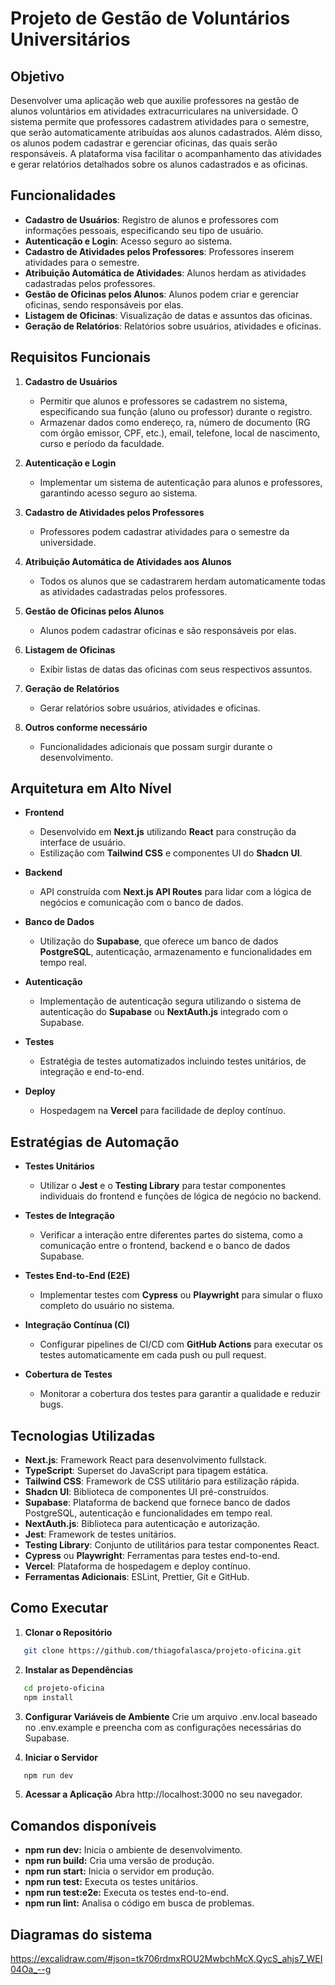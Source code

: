 # Projeto de Gestão de Voluntários Universitários

## Objetivo

Desenvolver uma aplicação web que auxilie professores na gestão de alunos voluntários em atividades extracurriculares na universidade. O sistema permite que professores cadastrem atividades para o semestre, que serão automaticamente atribuídas aos alunos cadastrados. Além disso, os alunos podem cadastrar e gerenciar oficinas, das quais serão responsáveis. A plataforma visa facilitar o acompanhamento das atividades e gerar relatórios detalhados sobre os alunos cadastrados e as oficinas.

## Funcionalidades

- **Cadastro de Usuários**: Registro de alunos e professores com informações pessoais, especificando seu tipo de usuário.
- **Autenticação e Login**: Acesso seguro ao sistema.
- **Cadastro de Atividades pelos Professores**: Professores inserem atividades para o semestre.
- **Atribuição Automática de Atividades**: Alunos herdam as atividades cadastradas pelos professores.
- **Gestão de Oficinas pelos Alunos**: Alunos podem criar e gerenciar oficinas, sendo responsáveis por elas.
- **Listagem de Oficinas**: Visualização de datas e assuntos das oficinas.
- **Geração de Relatórios**: Relatórios sobre usuários, atividades e oficinas.

## Requisitos Funcionais

1. **Cadastro de Usuários**

   - Permitir que alunos e professores se cadastrem no sistema, especificando sua função (aluno ou professor) durante o registro.
   - Armazenar dados como endereço, ra, número de documento (RG com órgão emissor, CPF, etc.), email, telefone, local de nascimento, curso e período da faculdade.

2. **Autenticação e Login**

   - Implementar um sistema de autenticação para alunos e professores, garantindo acesso seguro ao sistema.

3. **Cadastro de Atividades pelos Professores**

   - Professores podem cadastrar atividades para o semestre da universidade.

4. **Atribuição Automática de Atividades aos Alunos**

   - Todos os alunos que se cadastrarem herdam automaticamente todas as atividades cadastradas pelos professores.

5. **Gestão de Oficinas pelos Alunos**

   - Alunos podem cadastrar oficinas e são responsáveis por elas.

6. **Listagem de Oficinas**

   - Exibir listas de datas das oficinas com seus respectivos assuntos.

7. **Geração de Relatórios**

   - Gerar relatórios sobre usuários, atividades e oficinas.

8. **Outros conforme necessário**
   - Funcionalidades adicionais que possam surgir durante o desenvolvimento.

## Arquitetura em Alto Nível

- **Frontend**

  - Desenvolvido em **Next.js** utilizando **React** para construção da interface de usuário.
  - Estilização com **Tailwind CSS** e componentes UI do **Shadcn UI**.

- **Backend**

  - API construída com **Next.js API Routes** para lidar com a lógica de negócios e comunicação com o banco de dados.

- **Banco de Dados**

  - Utilização do **Supabase**, que oferece um banco de dados **PostgreSQL**, autenticação, armazenamento e funcionalidades em tempo real.

- **Autenticação**

  - Implementação de autenticação segura utilizando o sistema de autenticação do **Supabase** ou **NextAuth.js** integrado com o Supabase.

- **Testes**

  - Estratégia de testes automatizados incluindo testes unitários, de integração e end-to-end.

- **Deploy**
  - Hospedagem na **Vercel** para facilidade de deploy contínuo.

## Estratégias de Automação

- **Testes Unitários**

  - Utilizar o **Jest** e o **Testing Library** para testar componentes individuais do frontend e funções de lógica de negócio no backend.

- **Testes de Integração**

  - Verificar a interação entre diferentes partes do sistema, como a comunicação entre o frontend, backend e o banco de dados Supabase.

- **Testes End-to-End (E2E)**

  - Implementar testes com **Cypress** ou **Playwright** para simular o fluxo completo do usuário no sistema.

- **Integração Contínua (CI)**

  - Configurar pipelines de CI/CD com **GitHub Actions** para executar os testes automaticamente em cada push ou pull request.

- **Cobertura de Testes**
  - Monitorar a cobertura dos testes para garantir a qualidade e reduzir bugs.

## Tecnologias Utilizadas

- **Next.js**: Framework React para desenvolvimento fullstack.
- **TypeScript**: Superset do JavaScript para tipagem estática.
- **Tailwind CSS**: Framework de CSS utilitário para estilização rápida.
- **Shadcn UI**: Biblioteca de componentes UI pré-construídos.
- **Supabase**: Plataforma de backend que fornece banco de dados PostgreSQL, autenticação e funcionalidades em tempo real.
- **NextAuth.js**: Biblioteca para autenticação e autorização.
- **Jest**: Framework de testes unitários.
- **Testing Library**: Conjunto de utilitários para testar componentes React.
- **Cypress** ou **Playwright**: Ferramentas para testes end-to-end.
- **Vercel**: Plataforma de hospedagem e deploy contínuo.
- **Ferramentas Adicionais**: ESLint, Prettier, Git e GitHub.

## Como Executar

1. **Clonar o Repositório**

```bash
   git clone https://github.com/thiagofalasca/projeto-oficina.git
```

2. **Instalar as Dependências**

```bash
   cd projeto-oficina
   npm install
```

3. **Configurar Variáveis de Ambiente**
   Crie um arquivo .env.local baseado no .env.example e preencha com as configurações necessárias do Supabase.

4. **Iniciar o Servidor**

```bash
   npm run dev
```

5. **Acessar a Aplicação**
   Abra http://localhost:3000 no seu navegador.

## Comandos disponíveis

- **npm run dev:** Inicia o ambiente de desenvolvimento.
- **npm run build:** Cria uma versão de produção.
- **npm run start:** Inicia o servidor em produção.
- **npm run test:** Executa os testes unitários.
- **npm run test:e2e:** Executa os testes end-to-end.
- **npm run lint:** Analisa o código em busca de problemas.

## Diagramas do sistema

https://excalidraw.com/#json=tk706rdmxROU2MwbchMcX,QycS_ahjs7_WEI04Oa_--g
